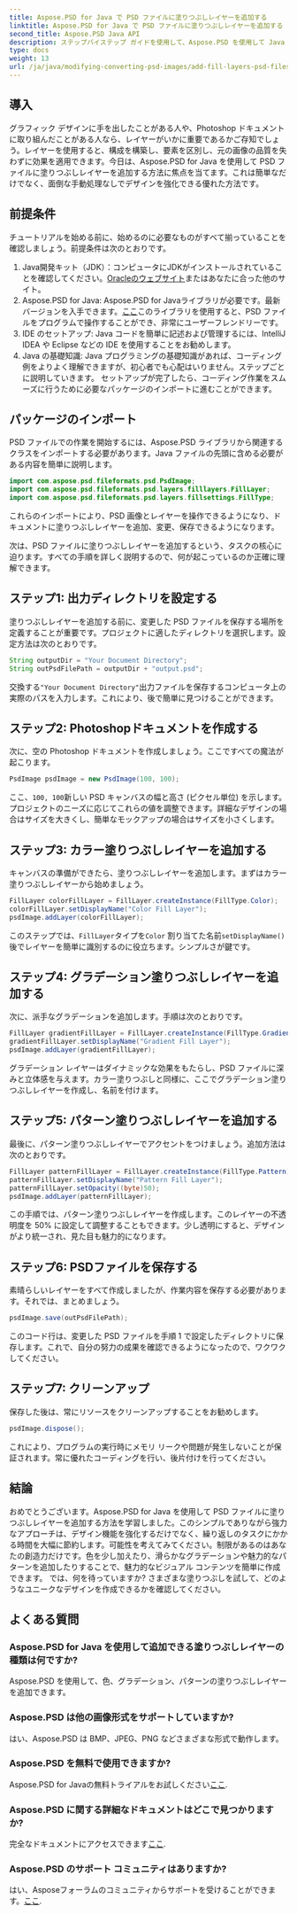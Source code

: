 ```yaml
---
title: Aspose.PSD for Java で PSD ファイルに塗りつぶしレイヤーを追加する
linktitle: Aspose.PSD for Java で PSD ファイルに塗りつぶしレイヤーを追加する
second_title: Aspose.PSD Java API
description: ステップバイステップ ガイドを使用して、Aspose.PSD を使用して Java で PSD ファイルに塗りつぶしレイヤーを追加する方法を学びます。デザインを強化します。
type: docs
weight: 13
url: /ja/java/modifying-converting-psd-images/add-fill-layers-psd-files/
---
```

## 導入
グラフィック デザインに手を出したことがある人や、Photoshop ドキュメントに取り組んだことがある人なら、レイヤーがいかに重要であるかご存知でしょう。レイヤーを使用すると、構成を構築し、要素を区別し、元の画像の品質を失わずに効果を適用できます。今日は、Aspose.PSD for Java を使用して PSD ファイルに塗りつぶしレイヤーを追加する方法に焦点を当てます。これは簡単なだけでなく、面倒な手動処理なしでデザインを強化できる優れた方法です。
## 前提条件
チュートリアルを始める前に、始めるのに必要なものがすべて揃っていることを確認しましょう。前提条件は次のとおりです。
1.  Java開発キット（JDK）：コンピュータにJDKがインストールされていることを確認してください。[Oracleのウェブサイト](https://www.oracle.com/java/technologies/javase-jdk11-downloads.html)またはあなたに合った他のサイト。
2.  Aspose.PSD for Java: Aspose.PSD for Javaライブラリが必要です。最新バージョンを入手できます。[ここ](https://releases.aspose.com/psd/java/)このライブラリを使用すると、PSD ファイルをプログラムで操作することができ、非常にユーザーフレンドリーです。
3. IDE のセットアップ: Java コードを簡単に記述および管理するには、IntelliJ IDEA や Eclipse などの IDE を使用することをお勧めします。
4. Java の基礎知識: Java プログラミングの基礎知識があれば、コーディング例をよりよく理解できますが、初心者でも心配はいりません。ステップごとに説明していきます。
セットアップが完了したら、コーディング作業をスムーズに行うために必要なパッケージのインポートに進むことができます。
## パッケージのインポート
PSD ファイルでの作業を開始するには、Aspose.PSD ライブラリから関連するクラスをインポートする必要があります。Java ファイルの先頭に含める必要がある内容を簡単に説明します。
```java
import com.aspose.psd.fileformats.psd.PsdImage;
import com.aspose.psd.fileformats.psd.layers.filllayers.FillLayer;
import com.aspose.psd.fileformats.psd.layers.fillsettings.FillType;
```
これらのインポートにより、PSD 画像とレイヤーを操作できるようになり、ドキュメントに塗りつぶしレイヤーを追加、変更、保存できるようになります。

次は、PSD ファイルに塗りつぶしレイヤーを追加するという、タスクの核心に迫ります。すべての手順を詳しく説明するので、何が起こっているのか正確に理解できます。
## ステップ1: 出力ディレクトリを設定する
塗りつぶしレイヤーを追加する前に、変更した PSD ファイルを保存する場所を定義することが重要です。プロジェクトに適したディレクトリを選択します。設定方法は次のとおりです。
```java
String outputDir = "Your Document Directory";
String outPsdFilePath = outputDir + "output.psd";
```
交換する`"Your Document Directory"`出力ファイルを保存するコンピュータ上の実際のパスを入力します。これにより、後で簡単に見つけることができます。
## ステップ2: Photoshopドキュメントを作成する
次に、空の Photoshop ドキュメントを作成しましょう。ここですべての魔法が起こります。
```java
PsdImage psdImage = new PsdImage(100, 100);
```
ここ、`100, 100`新しい PSD キャンバスの幅と高さ (ピクセル単位) を示します。プロジェクトのニーズに応じてこれらの値を調整できます。詳細なデザインの場合はサイズを大きくし、簡単なモックアップの場合はサイズを小さくします。
## ステップ3: カラー塗りつぶしレイヤーを追加する
キャンバスの準備ができたら、塗りつぶしレイヤーを追加します。まずはカラー塗りつぶしレイヤーから始めましょう。
```java
FillLayer colorFillLayer = FillLayer.createInstance(FillType.Color);
colorFillLayer.setDisplayName("Color Fill Layer");
psdImage.addLayer(colorFillLayer);
```
このステップでは、`FillLayer`タイプを`Color` 割り当てた名前`setDisplayName()`後でレイヤーを簡単に識別するのに役立ちます。シンプルさが鍵です。
## ステップ4: グラデーション塗りつぶしレイヤーを追加する
次に、派手なグラデーションを追加します。手順は次のとおりです。
```java
FillLayer gradientFillLayer = FillLayer.createInstance(FillType.Gradient);
gradientFillLayer.setDisplayName("Gradient Fill Layer");
psdImage.addLayer(gradientFillLayer);
```
グラデーション レイヤーはダイナミックな効果をもたらし、PSD ファイルに深みと立体感を与えます。カラー塗りつぶしと同様に、ここでグラデーション塗りつぶしレイヤーを作成し、名前を付けます。
## ステップ5: パターン塗りつぶしレイヤーを追加する
最後に、パターン塗りつぶしレイヤーでアクセントをつけましょう。追加方法は次のとおりです。
```java
FillLayer patternFillLayer = FillLayer.createInstance(FillType.Pattern);
patternFillLayer.setDisplayName("Pattern Fill Layer");
patternFillLayer.setOpacity((byte)50);
psdImage.addLayer(patternFillLayer);
```
この手順では、パターン塗りつぶしレイヤーを作成します。このレイヤーの不透明度を 50% に設定して調整することもできます。少し透明にすると、デザインがより統一され、見た目も魅力的になります。
## ステップ6: PSDファイルを保存する
素晴らしいレイヤーをすべて作成しましたが、作業内容を保存する必要があります。それでは、まとめましょう。
```java
psdImage.save(outPsdFilePath);
```
このコード行は、変更した PSD ファイルを手順 1 で設定したディレクトリに保存します。これで、自分の努力の成果を確認できるようになったので、ワクワクしてください。
## ステップ7: クリーンアップ
保存した後は、常にリソースをクリーンアップすることをお勧めします。
```java
psdImage.dispose();
```
これにより、プログラムの実行時にメモリ リークや問題が発生しないことが保証されます。常に優れたコーディングを行い、後片付けを行ってください。
## 結論
おめでとうございます。Aspose.PSD for Java を使用して PSD ファイルに塗りつぶしレイヤーを追加する方法を学習しました。このシンプルでありながら強力なアプローチは、デザイン機能を強化するだけでなく、繰り返しのタスクにかかる時間を大幅に節約します。可能性を考えてみてください。制限があるのはあなたの創造力だけです。色を少し加えたり、滑らかなグラデーションや魅力的なパターンを追加したりすることで、魅力的なビジュアル コンテンツを簡単に作成できます。
では、何を待っていますか? さまざまな塗りつぶしを試して、どのようなユニークなデザインを作成できるかを確認してください。
## よくある質問
### Aspose.PSD for Java を使用して追加できる塗りつぶしレイヤーの種類は何ですか?
Aspose.PSD を使用して、色、グラデーション、パターンの塗りつぶしレイヤーを追加できます。
### Aspose.PSD は他の画像形式をサポートしていますか?
はい、Aspose.PSD は BMP、JPEG、PNG などさまざまな形式で動作します。
### Aspose.PSD を無料で使用できますか?
Aspose.PSD for Javaの無料トライアルをお試しください[ここ](https://releases.aspose.com/).
### Aspose.PSD に関する詳細なドキュメントはどこで見つかりますか?
完全なドキュメントにアクセスできます[ここ](https://reference.aspose.com/psd/java/).
### Aspose.PSD のサポート コミュニティはありますか?
はい、Asposeフォーラムのコミュニティからサポートを受けることができます。[ここ](https://forum.aspose.com/c/psd/34).